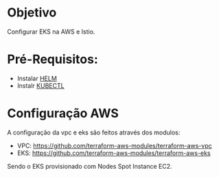 # Objetivo

Configurar EKS na AWS e Istio.

# Pré-Requisitos:

- Instalar [HELM](https://helm.sh/docs/intro/install/)
- Instalr [KUBECTL](https://kubernetes.io/docs/tasks/tools/install-kubectl/)

# Configuração AWS

A configuração da vpc e eks são feitos através dos modulos:

- VPC: https://github.com/terraform-aws-modules/terraform-aws-vpc
- EKS: https://github.com/terraform-aws-modules/terraform-aws-eks

Sendo o EKS provisionado com Nodes Spot Instance EC2.